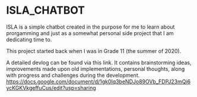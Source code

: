 # ISLA_CHATBOT

ISLA is a simple chatbot created in the purpose for me to learn about prorgamming and just as a somewhat personal side project that I am dedicating time to. 

This project started back when I was in Grade 11 (the summer of 2020).

A detailed devlog can be found via this link. It contains brainstorming ideas, improvements made upon old implementations, personal thoughts, along with progress and challenges during the development. 
https://docs.google.com/document/d/1gk0Iq3beNDJo89OVb_FDPJ23mQi6ycKGKVkgeffuCus/edit?usp=sharing

